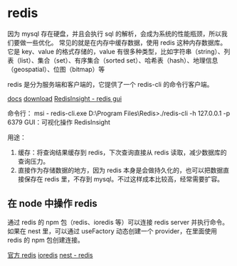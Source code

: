 # redis

因为 mysql 存在硬盘，并且会执行 sql 的解析，会成为系统的性能瓶颈，所以我们要做一些优化。
常见的就是在内存中缓存数据，使用 redis 这种内存数据库。
它是 key、value 的格式存储的，value 有很多种类型，比如字符串（string）、列表（list）、集合（set）、有序集合（sorted set）、哈希表（hash）、地理信息（geospatial）、位图（bitmap）等

redis 是分为服务端和客户端的，它提供了一个 redis-cli 的命令行客户端。

[docs](https://redis.io/docs/latest/develop/data-types/strings/)
[download](http://redis.io/download)
[RedisInsight - redis gui](https://redis.io/insight/#insight-form)

命令行：
msi - redis-cli.exe
D:\Program Files\Redis>./redis-cli -h 127.0.0.1 -p 6379
GUI：可视化操作 RedisInsight

用途：
1. 缓存：将查询结果缓存到 redis，下次查询直接从 redis 读取，减少数据库的查询压力。
2. 直接作为存储数据的地方，因为 redis 本身是会做持久化的，也可以把数据直接保存在 redis 里，不存到 mysql。不过这样成本比较高，经常需要扩容。

## 在 node 中操作 redis

通过 redis 的 npm 包（redis、ioredis 等）可以连接 redis server 并执行命令。
如果在 nest 里，可以通过 useFactory 动态创建一个 provider，在里面使用 redis 的 npm 包创建连接。

[官方 redis](notes\redis\node-redis\index.js)
[ioredis](notes\redis\node-redis\index.js)
[nest - redis](src\redis)
